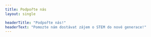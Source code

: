 ```yaml
---
title: Podpořte nás
layout: single

headerTitle: "Podpořte nás!"
headerText: "Pomozte nám dostávat zájem o STEM do nové generace!"
---
```

